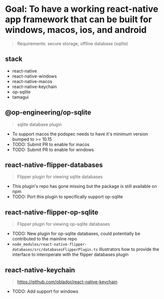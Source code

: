 # Goal: To have a working react-native app framework that can be built for windows, macos, ios, and android
> Requirements: secure storage, offline database (sqlite)

## stack
- react-native
- react-native-windows
- react-native-macos
- react-native-keychain
- op-sqlite
- tamagui

## @op-engineering/op-sqlite
> sqlite database plugin

- To support macos the podspec needs to have it's minimum version bumped to >= 10.15
- TODO: Submit PR to enable for macos
- TODO: Submit PR to enable for windows

## react-native-flipper-databases
> Flipper plugin for viewing sqlite databases

- This plugin's repo has gone missing but the package is still available on npm
- TODO: Port this plugin to specifically support op-sqlite

## react-native-flipper-op-sqlite
> Flipper plugin for viewing op-sqlite databases

- TODO: New plugin for op-sqlite databases, could potentially be contributed to the mainline repo
- `node_modules/react-native-flipper-databases/src/databasesFlipperPlugin.ts` illustrators how to provide the interface to interoperate with the flipper databases plugin

## react-native-keychain
> https://github.com/oblador/react-native-keychain

- TODO: Add support for windows
